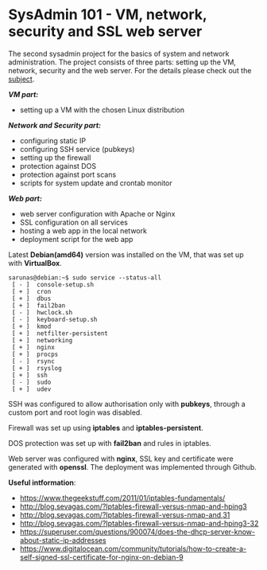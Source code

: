 # SysAdmin 101 - VM, network, security and SSL web server

The second sysadmin project for the basics of system and network administration. The project consists of three parts: setting up the VM, network, security and the web server. For the details please check out the [subject](https://github.com/sharvas/roger_skyline/raw/master/roger-skyline-1.5.en.pdf).

***VM part:***
* setting up a VM with the chosen Linux distribution

***Network and Security part:***
* configuring static IP
* configuring SSH service (pubkeys)
* setting up the firewall
* protection against DOS
* protection against port scans
* scripts for system update and crontab monitor

***Web part:***
* web server configuration with Apache or Nginx
* SSL configuration on all services
* hosting a web app in the local network
* deployment script for the web app

Latest **Debian(amd64)** version was installed on the VM, that was set up with **VirtualBox**.

```console
sarunas@debian:~$ sudo service --status-all
 [ - ]  console-setup.sh
 [ + ]  cron
 [ + ]  dbus
 [ + ]  fail2ban
 [ - ]  hwclock.sh
 [ - ]  keyboard-setup.sh
 [ + ]  kmod
 [ + ]  netfilter-persistent
 [ + ]  networking
 [ + ]  nginx
 [ + ]  procps
 [ - ]  rsync
 [ + ]  rsyslog
 [ + ]  ssh
 [ - ]  sudo
 [ + ]  udev
```

SSH was configured to allow authorisation only with **pubkeys**, through a custom port and root login was disabled.

Firewall was set up using **iptables** and **iptables-persistent**.

DOS protection was set up with **fail2ban** and rules in iptables.

Web server was configured with **nginx**, SSL key and certificate were generated with **openssl**. The deployment was implemented through Github.

**Useful intformation**:
* https://www.thegeekstuff.com/2011/01/iptables-fundamentals/
* http://blog.sevagas.com/?Iptables-firewall-versus-nmap-and-hping3
* http://blog.sevagas.com/?Iptables-firewall-versus-nmap-and,31
* http://blog.sevagas.com/?Iptables-firewall-versus-nmap-and-hping3-32
* https://superuser.com/questions/900074/does-the-dhcp-server-know-about-static-ip-addresses
* https://www.digitalocean.com/community/tutorials/how-to-create-a-self-signed-ssl-certificate-for-nginx-on-debian-9
